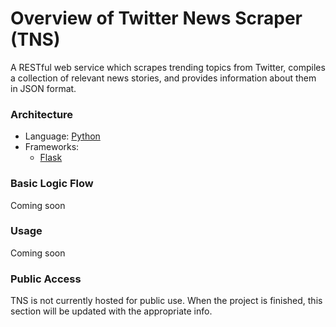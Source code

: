 # Overview of Twitter News Scraper (TNS)
A RESTful web service which scrapes trending topics from Twitter, compiles a collection of relevant news stories, and provides information about them in JSON format.

### Architecture
- Language: [Python](https://www.python.org/)
- Frameworks:
    - [Flask](http://flask.pocoo.org/)

### Basic Logic Flow
Coming soon

### Usage
Coming soon

### Public Access
TNS is not currently hosted for public use. When the project is finished, this section will be updated with the appropriate info.

